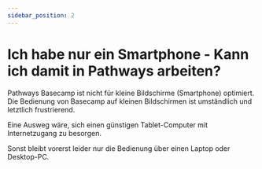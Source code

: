 ```yaml
---
sidebar_position: 2
---
```


# Ich habe nur ein Smartphone - Kann ich damit in Pathways arbeiten?

Pathways Basecamp ist nicht für kleine Bildschirme (Smartphone) optimiert. Die Bedienung von Basecamp auf kleinen Bildschirmen ist umständlich und letztlich frustrierend.

Eine Ausweg wäre, sich einen günstigen Tablet-Computer mit Internetzugang zu besorgen.

Sonst bleibt vorerst leider nur die Bedienung über einen Laptop oder Desktop-PC.
